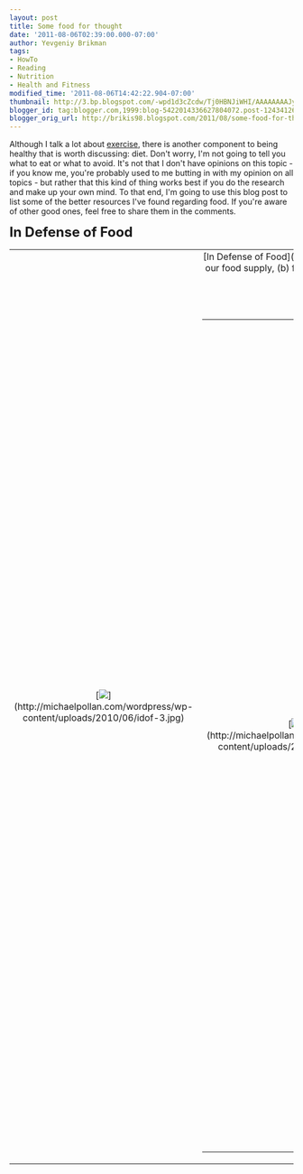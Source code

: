 ```yaml
---
layout: post
title: Some food for thought
date: '2011-08-06T02:39:00.000-07:00'
author: Yevgeniy Brikman
tags:
- HowTo
- Reading
- Nutrition
- Health and Fitness
modified_time: '2011-08-06T14:42:22.904-07:00'
thumbnail: http://3.bp.blogspot.com/-wpd1d3cZcdw/Tj0HBNJiWHI/AAAAAAAAJyg/S9bi-DF8S_g/s72-c/stronglifts.jpg
blogger_id: tag:blogger.com,1999:blog-5422014336627804072.post-1243412681947353075
blogger_orig_url: http://brikis98.blogspot.com/2011/08/some-food-for-thought.html
---
```


Although I talk a lot about 
[exercise](http://brikis98.blogspot.com/2011/07/why-i-dont-want-to-stay-in-shape.html), 
there is another component to being healthy that is worth discussing: diet. 
Don't worry, I'm not going to tell you what to eat or what to avoid. It's not 
that I don't have opinions on this topic - if you know me, you're probably 
used to me butting in with my opinion on all topics - but rather that this 
kind of thing works best if you do the research and make up your own mind. To 
that end, I'm going to use this blog post to list some of the better resources 
I've found regarding food. If you're aware of other good ones, feel free to 
share them in the comments. 

<span style="font-size: x-large;">**In Defense of Food** 

<table align="center" cellpadding="0" cellspacing="0" 
class="tr-caption-container" style="margin-left: auto; margin-right: auto; 
text-align: center;"><td style="text-align: center;">[<img border="0" 
src="http://michaelpollan.com/wordpress/wp-content/uploads/2010/06/idof-3.jpg" 
/>](http://michaelpollan.com/wordpress/wp-content/uploads/2010/06/idof-3.jpg)<td 
class="tr-caption" style="text-align: center;">[In Defense of 
Food](http://michaelpollan.com/books/in-defense-of-food/) 
*Eat food. Not too much. Mostly plants.* Those three phrases pretty much sum 
up the entire book. But you still might want to read it, as there is a bit of 
a back-story to it. Pollan's main argument is that (a) the absurd spike in 
obesity in the last several decades most likely comes form a change in our 
food supply, (b) food/nutrition science is a remarkably difficult field that 
has not produced any satisfying answers on exactly which changes are causing 
the problems and (c) until they get it figured out, we can rely on some common 
sense and reason to come up with a diet that is likely to be healthy. Pollan's 
discussion of the state of dietary research is eye opening: you *will* 
remember it the next time a "scientists discover that X causes obesity!" study 
pops up on the news. 

<span style="font-size: x-large;">**The Omnivore's Dilemma** 

<table align="center" cellpadding="0" cellspacing="0" 
class="tr-caption-container" style="margin-left: auto; margin-right: auto; 
text-align: center;"><td style="text-align: center;">[<img border="0" 
src="http://michaelpollan.com/wordpress/wp-content/uploads/2010/06/od-3.jpg" 
/>](http://michaelpollan.com/wordpress/wp-content/uploads/2010/06/od-3.jpg)<td 
class="tr-caption" style="text-align: center;">[The Omnivor'es 
Dilemma](http://michaelpollan.com/books/the-omnivores-dilemma/)Another Michael 
Pollan book that is a great resource for understanding the food supply. In 
this one, he goes through four meals: one that comes from industrial farming 
(fast food), one from an industrial organic farm, one from an 
"alternative/sustainable" organic farm, and one that he grows, forages and 
hunts himself. This book gives you a small glimpse into where your food really 
comes from, something most people don't take into consideration nearly enough. 

<span style="font-size: x-large;">**Good Calories, Bad Calories** 

<table align="center" cellpadding="0" cellspacing="0" 
class="tr-caption-container" style="margin-left: auto; margin-right: auto; 
text-align: center;"><td style="text-align: center;">[<img border="0" 
src="http://betterme.ca/gcbc%5B1%5D%20%28200x300%29.jpg" 
/>](http://betterme.ca/gcbc%5B1%5D%20%28200x300%29.jpg)<td class="tr-caption" 
style="text-align: center;">[Good Calories, Bad 
Calories](http://www.amazon.com/Good-Calories-Bad-Gary-Taubes/dp/1400040787)There 
are two key reasons to read this book: first, it thoroughly debunks the idea 
that dietary fat is bad for you. Or, to be more accurate, it simply shows how 
little evidence there was for the "eating fat makes you fat" hypothesis in the 
first place. Second, the book does a good job of discussing how not all 
calories are created equal. That is, calorie counting alone is not sufficient 
for maintaining a healthy diet. To be clear, Taubes isn't saying that the laws 
of thermodynamics don't apply, but rather that the way the body processes 
calories from different types of foods has a wide variety of hard to predict 
side effects. While the "carbohydrate hypothesis" Taubes proposes in this book 
is controversial - Taubes himself says a great deal of research is required to 
prove it - the book is important for recognizing that the *type* of food you 
eat is just as important as the *quantity*. 

<span style="font-size: large;">**<span style="font-size: x-large;">The rest** 

I've read a few other books on diet and nutrition, such as [Enter the 
Zone](http://www.amazon.com/Enter-Zone-Barry-Ph-Sears/dp/2570435260), but in 
all honesty, I wouldn't recommend them. The majority of those books just feel 
like marketing gimmicks trying to sell the book and related products. 
Therefore, the rest of the resources I post are blogs, articles, online 
discussions, and studies I've come across that contain useful nuggets of 
information. As with everything else, take them with a grain of salt: their 
value is in providing the context for how to think about diet issues. 

<span style="font-size: large;">**Blogs** 

<table align="center" cellpadding="0" cellspacing="0" 
class="tr-caption-container" style="margin-left: auto; margin-right: auto; 
text-align: center;"><td style="text-align: center;">[<img border="0" 
src="http://www.bodyrecomposition.com/wp-content/themes/revolution-30/images/bodyrecomposition.gif" 
/>](http://www.bodyrecomposition.com/wp-content/themes/revolution-30/images/bodyrecomposition.gif)<td 
class="tr-caption" style="text-align: 
center;">[http://www.bodyrecomposition.com/](http://www.bodyrecomposition.com/)Lyle 
McDonald's blog that features tons of well regarded 
[articles](http://www.bodyrecomposition.com/articles) on diet and nutrition. I 
don't agree with everything he writes, but he has some real gems on there, 
such as [The Energy Balance 
Equation](http://www.bodyrecomposition.com/fat-loss/the-energy-balance-equation.html), 
[The Fundamentals of Fat Loss 
Diets](http://www.bodyrecomposition.com/fat-loss/the-fundamentals-of-fat-loss-diets-part-1.html), 
[Carbohydrate and Fat 
Controversies](http://www.bodyrecomposition.com/nutrition/carbohydrate-and-fat-controversies-part-1.html), 
and [Protein 
Controversies](http://www.bodyrecomposition.com/nutrition/protein-controversies.html). 


<table align="center" cellpadding="0" cellspacing="0" 
class="tr-caption-container" style="margin-left: auto; margin-right: auto; 
text-align: center;"><td style="text-align: center;">[<img border="0" 
src="http://robbwolf.com/wp/wp-content/themes/robbwolf/images/default-thumb.gif" 
/>](http://robbwolf.com/wp/wp-content/themes/robbwolf/images/default-thumb.gif)<td 
class="tr-caption" style="text-align: 
center;">[http://robbwolf.com/](http://robbwolf.com/)A blog that focuses 
primarily on the [paleo diet](http://en.wikipedia.org/wiki/Paleolithic_diet). 
I find paleo a little too hardcore, illogical and unrealistic for my tastes, 
but it works for many and Robb's blog has some good articles. 


<table align="center" cellpadding="0" cellspacing="0" 
class="tr-caption-container" style="margin-left: auto; margin-right: auto; 
text-align: center;"><td style="text-align: center;">[<img border="0" 
src="http://3.bp.blogspot.com/-wpd1d3cZcdw/Tj0HBNJiWHI/AAAAAAAAJyg/S9bi-DF8S_g/s1600/stronglifts.jpg" 
/>](http://3.bp.blogspot.com/-wpd1d3cZcdw/Tj0HBNJiWHI/AAAAAAAAJyg/S9bi-DF8S_g/s1600/stronglifts.jpg)<td 
class="tr-caption" style="text-align: 
center;">[http://stronglifts.com/](http://stronglifts.com/)<div 
class="separator" style="clear: both; text-align: center;"><div 
class="separator" style="clear: both; text-align: center;">Although the 
website is starting to look more and more like marketing material, it's 
actually one of the absolute best (and free) resources on the web for both 
strength training and diet. The [How to Build 
Muscle](http://stronglifts.com/how-to-build-muscle-mass-guide/) and 
[GOMAD](http://stronglifts.com/gomad-milk-squats-gallon-gain-weight/) articles 
are good starting points if you're trying to get bigger. 

<table align="center" cellpadding="0" cellspacing="0" 
class="tr-caption-container" style="margin-left: auto; margin-right: auto; 
text-align: center;"><td style="text-align: center;">[<img border="0" 
src="http://www.crossfitdesmoines.com/wp-content/uploads/2011/06/cf-journal.jpg" 
/>](http://www.crossfitdesmoines.com/wp-content/uploads/2011/06/cf-journal.jpg)<td 
class="tr-caption" style="text-align: 
center;">[http://journal.crossfit.com/](http://journal.crossfit.com/)The 
Crossfit Journal contains articles and videos about all things Crossfit: 
exercise instruction, competition videos, equipment guides, and, as is 
relevant to this blog post, [nutrition 
articles](http://journal.crossfit.com/nutrition/). It's $25/year for a 
subscription, well worth it if you do Crossfit. 

<span style="font-size: large;">**Random articles, studies and discussions** 

A bunch of useful links I've collected over the years. There are many others 
I've lost, so I may update this list over time as I find them. 
1. [Top Ten Fasting Myths 
Debunked](http://www.leangains.com/2010/10/top-ten-fasting-myths-debunked.html): 
do you think that eating many small meals increases your metabolism? Do you 
believe that the body can only absorb 30g of protein per meal? Are you the one 
telling everyone to not eat after 8pm? Yea, should probably read this article. 
1. [The Calorie Delusion: Why Food Labels are 
Wrong](http://www.curiousread.com/2009/07/calorie-delusion-why-food-labels-are.html): 
calorie counting is an imperfect science to begin with. Inaccurate food labels 
make this all the worse. 
1. [The Myth About Muscle and 
Metabolism](http://www.thefactsaboutfitness.com/news/cals.htm): how many 
calories per day do you think a pound of muscle burns? Nope. You're not even 
close. Read the article. 
1. [Crossfit Nutrition Forum](http://board.crossfit.com/forumdisplay.php?f=8): 
Crossfit's [messageboard](http://board.crossfit.com/index.php) is a good place 
to post questions on fitness and nutrition. Check out this epic thread I 
started long ago: [Why bother with the Zone (or any other "name" 
diet)?](http://board.crossfit.com/showthread.php?t=41555) 
<li>["A calorie is a calorie" violates the second law of 
thermodynamics](http://www.nutritionj.com/content/3/1/9) 
</li>1. [The Science of Fat-Loss: Why a Calorie Isn’t Always a 
Calorie](http://www.fourhourworkweek.com/blog/2008/02/25/the-science-of-fat-loss-why-a-calorie-isnt-always-a-calorie/) 